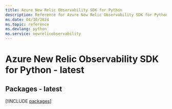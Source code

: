 ```yaml
---
title: Azure New Relic Observability SDK for Python
description: Reference for Azure New Relic Observability SDK for Python
ms.date: 04/30/2024
ms.topic: reference
ms.devlang: python
ms.service: newrelicobservability
---
```

# Azure New Relic Observability SDK for Python - latest
## Packages - latest
[!INCLUDE [packages](new-relic-observability-index.md)]